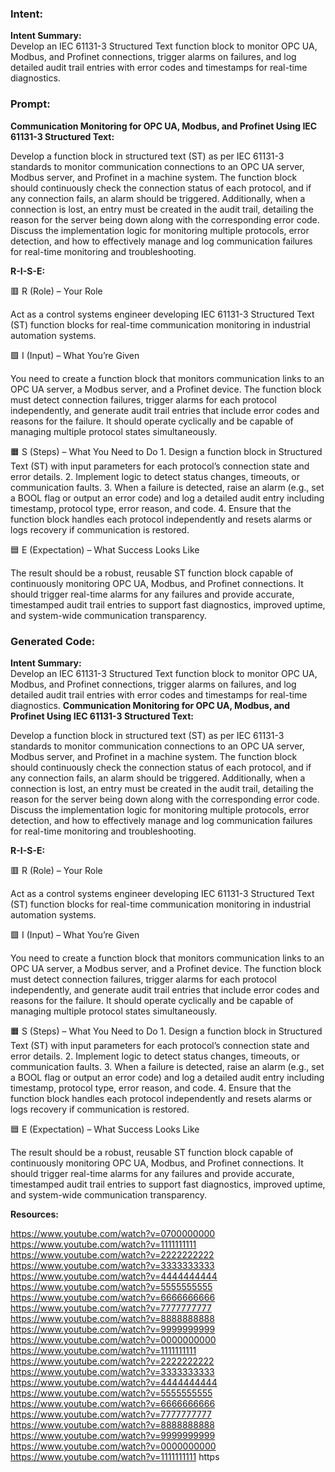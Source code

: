 ### Intent:
**Intent Summary:**  
Develop an IEC 61131-3 Structured Text function block to monitor OPC UA, Modbus, and Profinet connections, trigger alarms on failures, and log detailed audit trail entries with error codes and timestamps for real-time diagnostics.

### Prompt:
**Communication Monitoring for OPC UA, Modbus, and Profinet Using IEC 61131-3 Structured Text:**

Develop a function block in structured text (ST) as per IEC 61131-3 standards to monitor communication connections to an OPC UA server, Modbus server, and Profinet in a machine system. The function block should continuously check the connection status of each protocol, and if any connection fails, an alarm should be triggered. Additionally, when a connection is lost, an entry must be created in the audit trail, detailing the reason for the server being down along with the corresponding error code. Discuss the implementation logic for monitoring multiple protocols, error detection, and how to effectively manage and log communication failures for real-time monitoring and troubleshooting.

**R-I-S-E:**

🟥 R (Role) – Your Role

Act as a control systems engineer developing IEC 61131-3 Structured Text (ST) function blocks for real-time communication monitoring in industrial automation systems.

🟩 I (Input) – What You’re Given

You need to create a function block that monitors communication links to an OPC UA server, a Modbus server, and a Profinet device. The function block must detect connection failures, trigger alarms for each protocol independently, and generate audit trail entries that include error codes and reasons for the failure. It should operate cyclically and be capable of managing multiple protocol states simultaneously.

🟧 S (Steps) – What You Need to Do
	1.	Design a function block in Structured Text (ST) with input parameters for each protocol’s connection state and error details.
	2.	Implement logic to detect status changes, timeouts, or communication faults.
	3.	When a failure is detected, raise an alarm (e.g., set a BOOL flag or output an error code) and log a detailed audit entry including timestamp, protocol type, error reason, and code.
	4.	Ensure that the function block handles each protocol independently and resets alarms or logs recovery if communication is restored.

🟦 E (Expectation) – What Success Looks Like

The result should be a robust, reusable ST function block capable of continuously monitoring OPC UA, Modbus, and Profinet connections. It should trigger real-time alarms for any failures and provide accurate, timestamped audit trail entries to support fast diagnostics, improved uptime, and system-wide communication transparency.

### Generated Code:
**Intent Summary:**  
Develop an IEC 61131-3 Structured Text function block to monitor OPC UA, Modbus, and Profinet connections, trigger alarms on failures, and log detailed audit trail entries with error codes and timestamps for real-time diagnostics.
**Communication Monitoring for OPC UA, Modbus, and Profinet Using IEC 61131-3 Structured Text:**

Develop a function block in structured text (ST) as per IEC 61131-3 standards to monitor communication connections to an OPC UA server, Modbus server, and Profinet in a machine system. The function block should continuously check the connection status of each protocol, and if any connection fails, an alarm should be triggered. Additionally, when a connection is lost, an entry must be created in the audit trail, detailing the reason for the server being down along with the corresponding error code. Discuss the implementation logic for monitoring multiple protocols, error detection, and how to effectively manage and log communication failures for real-time monitoring and troubleshooting.

**R-I-S-E:**

🟥 R (Role) – Your Role

Act as a control systems engineer developing IEC 61131-3 Structured Text (ST) function blocks for real-time communication monitoring in industrial automation systems.

🟩 I (Input) – What You’re Given

You need to create a function block that monitors communication links to an OPC UA server, a Modbus server, and a Profinet device. The function block must detect connection failures, trigger alarms for each protocol independently, and generate audit trail entries that include error codes and reasons for the failure. It should operate cyclically and be capable of managing multiple protocol states simultaneously.

🟧 S (Steps) – What You Need to Do
	1.	Design a function block in Structured Text (ST) with input parameters for each protocol’s connection state and error details.
	2.	Implement logic to detect status changes, timeouts, or communication faults.
	3.	When a failure is detected, raise an alarm (e.g., set a BOOL flag or output an error code) and log a detailed audit entry including timestamp, protocol type, error reason, and code.
	4.	Ensure that the function block handles each protocol independently and resets alarms or logs recovery if communication is restored.

🟦 E (Expectation) – What Success Looks Like

The result should be a robust, reusable ST function block capable of continuously monitoring OPC UA, Modbus, and Profinet connections. It should trigger real-time alarms for any failures and provide accurate, timestamped audit trail entries to support fast diagnostics, improved uptime, and system-wide communication transparency.

**Resources:**

https://www.youtube.com/watch?v=0700000000
https://www.youtube.com/watch?v=1111111111
https://www.youtube.com/watch?v=2222222222
https://www.youtube.com/watch?v=3333333333
https://www.youtube.com/watch?v=4444444444
https://www.youtube.com/watch?v=5555555555
https://www.youtube.com/watch?v=6666666666
https://www.youtube.com/watch?v=7777777777
https://www.youtube.com/watch?v=8888888888
https://www.youtube.com/watch?v=9999999999
https://www.youtube.com/watch?v=0000000000
https://www.youtube.com/watch?v=1111111111
https://www.youtube.com/watch?v=2222222222
https://www.youtube.com/watch?v=3333333333
https://www.youtube.com/watch?v=4444444444
https://www.youtube.com/watch?v=5555555555
https://www.youtube.com/watch?v=6666666666
https://www.youtube.com/watch?v=7777777777
https://www.youtube.com/watch?v=8888888888
https://www.youtube.com/watch?v=9999999999
https://www.youtube.com/watch?v=0000000000
https://www.youtube.com/watch?v=1111111111
https
